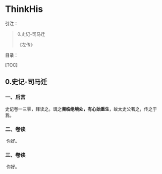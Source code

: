 # ThinkHis

引注：

> 0.史记-司马迁
>
> 《左传》

目录：

[TOC]

## 0.史记-司马迁

###  一、启言

​		史记卷一三零，拜读之。谓之**濒临绝境处，有心始重生**，故太史公著之，传之于我。

###	二、卷读

​		你好。

###	三、卷读

​		你好。